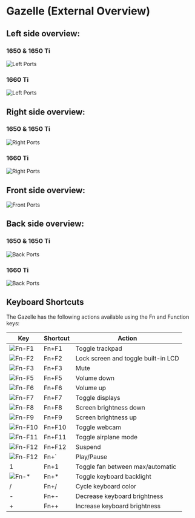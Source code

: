 # Gazelle (External Overview)

## Left side overview:

### 1650 & 1650 Ti

![Left Ports](./img/left-a.png)

### 1660 Ti

![Left Ports](./img/left-b.png)

## Right side overview:

### 1650 & 1650 Ti

![Right Ports](./img/right-a.png)

### 1660 Ti

![Right Ports](./img/right-b.png)

## Front side overview:

![Front Ports](./img/front.png)

## Back side overview:

### 1650 & 1650 Ti

![Back Ports](./img/back-a.png)

### 1660 Ti

![Back Ports](./img/back-b.png)

## Keyboard Shortcuts

The Gazelle has the following actions available using the Fn and Function keys:

|Key                        |Shortcut|Action                             |
|---------------------------|--------|-----------------------------------|
|![Fn-F1](./img/fn-f1.png)  |Fn+F1   |Toggle trackpad                    |
|![Fn-F2](./img/fn-f2.png)  |Fn+F2   |Lock screen and toggle built-in LCD|
|![Fn-F3](./img/fn-f3.png)  |Fn+F3   |Mute                               |
|![Fn-F5](./img/fn-f5.png)  |Fn+F5   |Volume down                        |
|![Fn-F6](./img/fn-f6.png)  |Fn+F6   |Volume up                          |
|![Fn-F7](./img/fn-f7.png)  |Fn+F7   |Toggle displays                    |
|![Fn-F8](./img/fn-f8.png)  |Fn+F8   |Screen brightness down             |
|![Fn-F9](./img/fn-f9.png)  |Fn+F9   |Screen brightness up               |
|![Fn-F10](./img/fn-f10.png)|Fn+F10  |Toggle webcam                      |
|![Fn-F11](./img/fn-f11.png)|Fn+F11  |Toggle airplane mode               |
|![Fn-F12](./img/fn-f12.png)|Fn+F12  |Suspend                            |
|![Fn-F12](./img/fn-dia.jpg)|Fn+`    |Play/Pause                         |
|1                          |Fn+1    |Toggle fan between max/automatic   |
|![Fn-*](./img/fn-star.png) |Fn+*    |Toggle keyboard backlight          |
|/                          |Fn+/    |Cycle keyboard color               |
|-                          |Fn+-    |Decrease keyboard brightness       |
|+                          |Fn++    |Increase keyboard brightness       |
